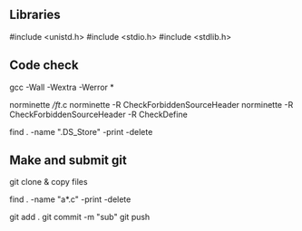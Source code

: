 ## Libraries

#include <unistd.h>
#include <stdio.h>
#include <stdlib.h>

## Code check

gcc -Wall -Wextra -Werror *

norminette */ft*.c
norminette -R CheckForbiddenSourceHeader
norminette -R CheckForbiddenSourceHeader -R CheckDefine

find . -name ".DS_Store" -print -delete

## Make and submit git

git clone & copy files

find . -name "a*.c" -print -delete

git add .
git commit -m "sub"
git push
